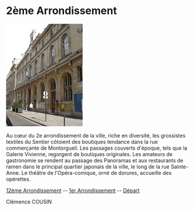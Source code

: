 # 2ème Arrondissement 

![Image 2ème Arrondissement](/jeu-heros-paris/Im_2.jpg "Image 2ème Arrondissement")

Au cœur du 2e arrondissement de la ville, riche en diversité, les grossistes textiles du Sentier côtoient des boutiques tendance dans la rue commerçante de Montorgueil. Les passages couverts d'époque, tels que la Galerie Vivienne, regorgent de boutiques originales. Les amateurs de gastronomie se rendent au passage des Panoramas et aux restaurants de ramen dans le principal quartier japonais de la ville, le long de la rue Sainte-Anne. Le théâtre de l'Opéra-comique, orné de dorures, accueille des opérettes.

[12ème Arrondissement](12eme.md) --
[1er Arrondissement](1.md) --
[Départ](index.md) 

Clémence COUSIN